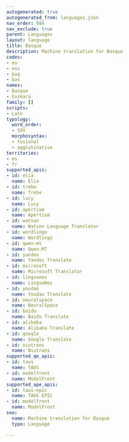 ```yaml
---
autogenerated: true
autogenerated_from: languages.json
nav_order: 984
nav_exclude: true
parent: Languages
layout: language
title: Basque
description: Machine translation for Basque
codes:
- eu
- eus
- baq
- bas
names:
- Basque
- Euskara
family: []
scripts:
- Latn
typology:
  word_order:
  - SOV
  morphosyntax:
  - fusional
  - agglutinative
territories:
- es
- fr
supported_apis:
- id: elia
  name: Elia
- id: trebe
  name: Trebe
- id: lucy
  name: Lucy
- id: apertium
  name: Apertium
- id: watson
  name: Watson Language Translator
- id: wordlingo
  name: Wordlingo
- id: qwen-mt
  name: Qwen-MT
- id: yandex
  name: Yandex Translate
- id: microsoft
  name: Microsoft Translator
- id: lingvanex
  name: LingvaNex
- id: youdao
  name: Youdao Translate
- id: neuralspace
  name: NeuralSpace
- id: baidu
  name: Baidu Translate
- id: alibaba
  name: Alibaba Translate
- id: google
  name: Google Translate
- id: niutrans
  name: Niutrans
supported_qe_apis:
- id: taus
  name: TAUS
- id: modelfront
  name: ModelFront
supported_ape_apis:
- id: taus-epic
  name: TAUS EPIC
- id: modelfront
  name: ModelFront
seo:
  name: Machine translation for Basque
  type: Language

---
```



